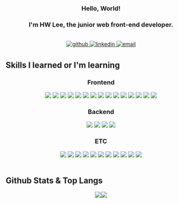 ### <div align="center">Hello, World!</div>
### <div align="center">I'm HW Lee, the junior web front-end developer.</div>  

<br/> 

<div align="center">
<a href="https://github.com/donkeeman" target="_blank">
<img src=https://img.shields.io/badge/github-%23006400.svg?&style=for-the-badge&logo=github&logoColor=white alt=github style="margin-bottom: 5px;" />
</a>
<a href="https://www.linkedin.com/in/donkeeman" target="_blank">
<img src=https://img.shields.io/badge/linkedin-%23006400.svg?&style=for-the-badge&logo=linkedin&logoColor=white alt=linkedin style="margin-bottom: 5px;" />
</a>
<a href="mailto:doonkeeemaan@gmail.com" target="_blank">
<img src=https://img.shields.io/badge/gmail-%23006400.svg?&style=for-the-badge&logo=gmail&logoColor=white alt=email style="margin-bottom: 5px;" />
</a>
</div> 
<!-- <br/> 
<div align="center">
<a href="https://solved.ac/donkeeman" target="_blank">
<img src="http://mazassumnida.wtf/api/mini/generate_badge?boj=donkeeman" />
</a> -->
</div>

## Skills I learned or I'm learning  

<h3 align="center">Frontend</h3>  
<div align="center">   
<img src="https://img.shields.io/badge/HTML5-E34F26?style=for-the-badge&logo=html5&logoColor=white" />
<img src="https://img.shields.io/badge/CSS3-1572B6?style=for-the-badge&logo=css3&logoColor=white" />  
<img src="https://img.shields.io/badge/sass-CC6699?style=for-the-badge&logo=sass&logoColor=white" />
<img src="https://img.shields.io/badge/Bootstrap-7952B3?style=for-the-badge&logo=bootstrap&logoColor=white" />
<img src="https://img.shields.io/badge/Tailwind CSS-06B6D4?style=for-the-badge&logo=tailwindcss&logoColor=white" /> 
<img src="https://img.shields.io/badge/JavaScript-F7DF1E?style=for-the-badge&logo=javascript&logoColor=black" />
<img src="https://img.shields.io/badge/TypeScript-3178C6?style=for-the-badge&logo=typescript&logoColor=white" /> 
<img src="https://img.shields.io/badge/jQuery-0769AD?style=for-the-badge&logo=jquery&logoColor=white" /> 
<img src="https://img.shields.io/badge/Node.js-339933?style=for-the-badge&logo=node.js&logoColor=white" />
<img src="https://img.shields.io/badge/React-61DAFB?style=for-the-badge&logo=react&logoColor=black" />
<img src="https://img.shields.io/badge/React_Native-61DAFB?style=for-the-badge&logo=react&logoColor=black" />
<img src="https://img.shields.io/badge/React_Query-FF4154?style=for-the-badge&logo=react-query&logoColor=white" />
<img src="https://img.shields.io/badge/Recoil-387CE0?style=for-the-badge&logo=recoil&logoColor=white" />
<img src="https://img.shields.io/badge/Vue.js-4FC08D?style=for-the-badge&logo=vue.js&logoColor=white" />
<img src="https://img.shields.io/badge/Firebase-FFCA28?style=for-the-badge&logo=firebase&logoColor=black" />
</div>

<h3 align="center">Backend</h3>
<div align="center">  
<img src="https://img.shields.io/badge/Node.js-339933?style=for-the-badge&logo=node.js&logoColor=white" />
<img src="https://img.shields.io/badge/Express-000000?style=for-the-badge&logo=express&logoColor=white" />
<img src="https://img.shields.io/badge/MongoDB-47A248?style=for-the-badge&logo=mongodb&logoColor=white" />
<img src="https://img.shields.io/badge/Amazon S3-569A31?style=for-the-badge&logo=amazons3&logoColor=white" />
</div>

<h3 align="center">ETC</h3>
<div align="center">
<img src="https://img.shields.io/badge/Git-F05032?style=for-the-badge&logo=git&logoColor=white" />
<img src="https://img.shields.io/badge/GitHub-181717?style=for-the-badge&logo=github&logoColor=white" />
<img src="https://img.shields.io/badge/C-A8B9CC?style=for-the-badge&logo=c&logoColor=black" />
<img src="https://img.shields.io/badge/C++-00599C?style=for-the-badge&logo=c%2B%2B&logoColor=white" />
<img src="https://img.shields.io/badge/C%23-239120?style=for-the-badge&logo=csharp&logoColor=white" />
<img src="https://img.shields.io/badge/Python-3776AB?style=for-the-badge&logo=python&logoColor=white" />
<img src="https://img.shields.io/badge/Unity-FFFFFF?style=for-the-badge&logo=unity&logoColor=black" />
<img src="https://img.shields.io/badge/PhotoShop-31A8FF?style=for-the-badge&logo=adobephotoshop&logoColor=white" />
<img src="https://img.shields.io/badge/Visual Studio-5C2D91?style=for-the-badge&logo=visualstudio&logoColor=white" />
<img src="https://img.shields.io/badge/Visual Studio Code-007ACC?style=for-the-badge&logo=visualstudiocode&logoColor=white" />    
<img src="https://img.shields.io/badge/PyCharm-000000?style=for-the-badge&logo=pycharm&logoColor=white" />  
</div>

<br/>  

## Github Stats & Top Langs
<div align="center">
<img src="https://github-readme-stats.vercel.app/api?username=donkeeman&title_color=00a000&icon_color=00a000&show_icons=true&text_color=efefef&bg_color=0a0c10&count_private=true&hide_border=true" /><img src="https://github-readme-stats.vercel.app/api/top-langs/?username=donkeeman&layout=compact&exclude_repo=FrontendSchool_2,donkeeman.github.io&title_color=00a000&bg_color=0a0c10&text_color=efefef&hide_border=true"  align="top"/>
</div>

<br/>  

